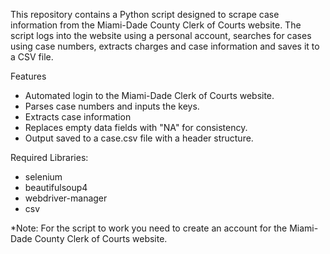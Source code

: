 This repository contains a Python script designed to scrape case information from the Miami-Dade County Clerk of Courts website. The script logs into the website using a personal account, searches for cases using case numbers, extracts charges and case information and saves it to a CSV file.

Features
- Automated login to the Miami-Dade Clerk of Courts website. 
- Parses case numbers and inputs the keys. 
- Extracts case information
- Replaces empty data fields with "NA" for consistency.
- Output saved to a case.csv file with a header structure.

Required Libraries:
- selenium
- beautifulsoup4
- webdriver-manager
- csv

*Note: For the script to work you need to create an account for the Miami-Dade County Clerk of Courts website.

